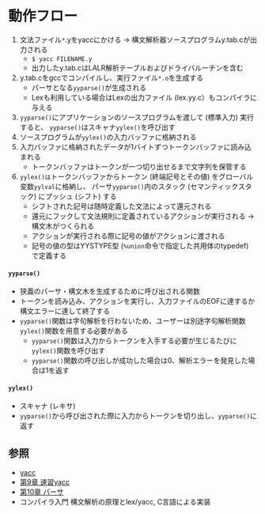 # 動作フロー
1. 文法ファイル`*`.yをyaccにかける -> 構文解析器ソースプログラムy.tab.cが出力される
    - `$ yacc FILENAME.y`
    - 出力したy.tab.cはLALR解析テーブルおよびドライバルーチンを含む
2. y.tab.cをgccでコンパイルし、実行ファイル`*.o`を生成する
    - パーサとなる`yyparse()`が生成される
    - Lexも利用している場合はLexの出力ファイル (lex.yy.c）もコンパイラに与える
3. `yyparse()`にアプリケーションのソースプログラムを渡して (標準入力) 実行すると、
   `yyparse()`はスキャナ`yylex()`を呼び出す
4. ソースプログラムが`yylex()`の入力バッファに格納される
5. 入力バッファに格納されたデータが1バイトずつトークンバッファに読み込まれる
    - トークンバッファはトークンが一つ切り出せるまで文字列を保管する
6. `yylex()は`トークンバッファからトークン (終端記号とその値) をグローバル変数`yylval`に格納し、
   パーサ`yyparse()`内のスタック (セマンティックスタック) にプッシュ (シフト) する
    - シフトされた記号は随時定義した文法によって還元される
    - 還元にフックして文法規則に定義されているアクションが実行される -> 構文木がつくられる
    - アクションが実行される際に記号の値がアクションに渡される
    - 記号の値の型はYYSTYPE型 (`%union`命令で指定した共用体のtypedef) で定義する

#### `yyparse()`
- 狭義のパーサ・構文木を生成するために呼び出される関数
- トークンを読み込み、アクションを実行し、入力ファイルのEOFに達するか構文エラーに達して終了する
- `yyparse()`関数は字句解析を行わないため、ユーザーは別途字句解析関数`yylex()`関数を用意する必要がある
  - `yyparse()`関数は入力からトークンを入手する必要が生じるたびに`yylex()`関数を呼び出す
  - `yyparse()`関数の呼び出しが成功した場合は0、解析エラーを発見した場合は1を返す

#### `yylex()`
- スキャナ (レキサ)
- `yyparse()`から呼び出された際に入力からトークンを切り出し、`yyparse()`に返す

## 参照
- [yacc](https://ja.wikipedia.org/wiki/Yacc)
- [第9章 速習yacc](https://i.loveruby.net/ja/rhg/book/yacc.html)
- [第10章 パーサ](https://i.loveruby.net/ja/rhg/book/parser.html)
- コンパイラ入門 構文解析の原理とlex/yacc, C言語による実装
